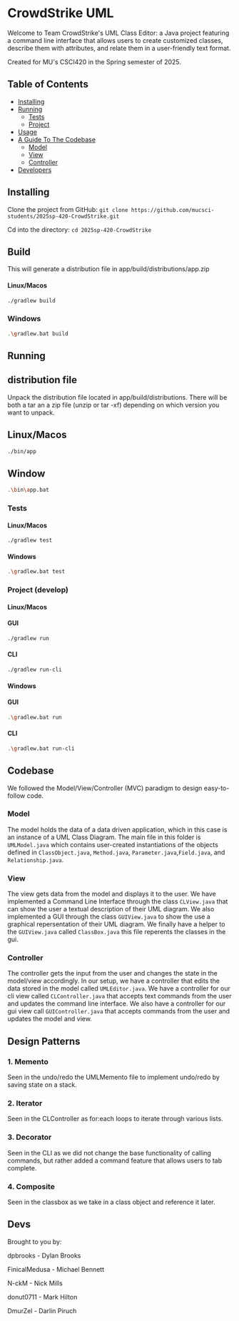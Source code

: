 # CrowdStrike UML
Welcome to Team CrowdStrike's UML Class Editor: a Java project featuring a command line interface that allows users to create customized classes, describe them with attributes, and relate them in a user-friendly text format. 

Created for MU's CSCI420 in the Spring semester of 2025.

## Table of Contents
- [Installing](#installing)
- [Running](#running)
  - [Tests](#tests)
  - [Project](#project)
- [Usage](#usage)
- [A Guide To The Codebase](#codebase)
  - [Model](#model)
  - [View](#view)
  - [Controller](#controller)
- [Developers](#devs)


## Installing
Clone the project from GitHub: `git clone https://github.com/mucsci-students/2025sp-420-CrowdStrike.git`

Cd into the directory: `cd 2025sp-420-CrowdStrike`

## Build
This will generate a distribution file in app/build/distributions/app.zip
#### Linux/Macos
```sh
./gradlew build
```
### Windows
```sh
.\gradlew.bat build
```


## Running
## distribution file
Unpack the distribution file located in app/build/distributions.
There will be both a tar an a zip file (unzip or tar -xf) depending on which version you want to unpack.
## Linux/Macos
```sh
./bin/app
```
## Window
```sh
.\bin\app.bat
```

### Tests
#### Linux/Macos
```sh
./gradlew test
```

#### Windows
```sh
.\gradlew.bat test
```

### Project (develop)
#### Linux/Macos
#### GUI
```sh
./gradlew run
```
#### CLI
```sh
./gradlew run-cli
```

#### Windows
#### GUI
```sh
.\gradlew.bat run
```
#### CLI
```sh
.\gradlew.bat run-cli
```

## Codebase
We followed the Model/View/Controller (MVC) paradigm to design easy-to-follow code.

### Model
The model holds the data of a data driven application, which in this case is an instance of a UML Class Diagram.
The main file in this folder is `UMLModel.java` which contains user-created instantiations of the objects defined in `ClassObject.java`, `Method.java`, `Parameter.java`,`Field.java`, and `Relationship.java`.

### View
The view gets data from the model and displays it to the user. 
We have implemented a Command Line Interface through the class `CLView.java` that can show the user a textual description of their UML diagram.
We also implemented a GUI through the class `GUIView.java` to show the use a graphical repersentation of their UML diagram.
We finally have a helper to the `GUIView.java` called `ClassBox.java` this file reperents the classes in the gui.

### Controller
The controller gets the input from the user and changes the state in the model/view accordingly. 
In our setup, we have a controller that edits the data stored in the model called `UMLEditor.java`.
We have a controller for our cli view called `CLController.java` that accepts text commands from the user and updates the command line interface.
We also have a controller for our gui view call `GUIController.java` that accepts commands from the user and updates the model and view.

## Design Patterns
### 1. Memento
 Seen in the undo/redo the UMLMemento file to implement undo/redo by saving state on a stack.
### 2. Iterator
 Seen in the CLController as for:each loops to iterate through various lists. 
### 3. Decorator
 Seen in the CLI as we did not change the base functionality of calling commands, but rather added a command feature that allows users to tab complete.
### 4. Composite
 Seen in the classbox as we take in a class object and reference it later.
## Devs
Brought to you by:  

dpbrooks - Dylan Brooks  

FinicalMedusa - Michael Bennett  

N-ckM - Nick Mills  

donut0711 - Mark Hilton  

DmurZel - Darlin Piruch
